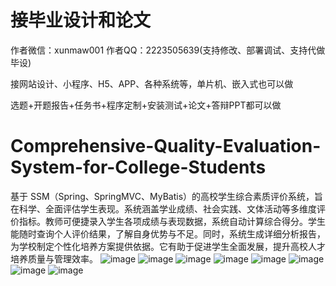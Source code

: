 # 接毕业设计和论文
作者微信：xunmaw001  作者QQ：2223505639(支持修改、部署调试、支持代做毕设)

接网站设计、小程序、H5、APP、各种系统等，单片机、嵌入式也可以做

选题+开题报告+任务书+程序定制+安装测试+论文+答辩PPT都可以做
# Comprehensive-Quality-Evaluation-System-for-College-Students
基于 SSM（Spring、SpringMVC、MyBatis）的高校学生综合素质评价系统，旨在科学、全面评估学生表现。系统涵盖学业成绩、社会实践、文体活动等多维度评价指标。教师可便捷录入学生各项成绩与表现数据，系统自动计算综合得分。学生能随时查询个人评价结果，了解自身优势与不足。同时，系统生成详细分析报告，为学校制定个性化培养方案提供依据。它有助于促进学生全面发展，提升高校人才培养质量与管理效率。 
![image](https://github.com/user-attachments/assets/40209acd-ff08-4a31-bea5-ce4ac77861b6)
![image](https://github.com/user-attachments/assets/be5cdcc0-acf1-4982-9717-37681274be8a)
![image](https://github.com/user-attachments/assets/f17b8b93-7620-417a-a6fb-8201ad6eab7c)
![image](https://github.com/user-attachments/assets/bcc3d054-4867-4519-894b-44ce8a3edae0)
![image](https://github.com/user-attachments/assets/747930cc-adb7-4c55-8201-ad71afa91f05)
![image](https://github.com/user-attachments/assets/acf58c65-0db1-4dcb-b8cd-3da657d7a9a7)
![image](https://github.com/user-attachments/assets/1623d9c0-0c9f-4150-82ff-d6d81c3edd0b)
![image](https://github.com/user-attachments/assets/6f7346fd-9c8b-4c19-919c-58614365a86a)
